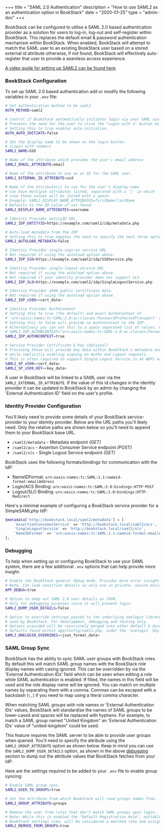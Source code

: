+++
title = "SAML 2.0 Authentication"
description = "How to use SAML2 as an authentication option in BookStack"
date = "2020-01-25"
type = "admin-doc"
+++

BookStack can be configured to utilise a SAML 2.0 based authentication provider as a solution for users to log-in, log-out and self-register within BookStack. This replaces the default email & password authentication mechanism within BookStack. When enabled, BookStack will attempt to match the SAML user to an existing BookStack user based on a stored external id attribute otherwise, if not found, BookStack will effectively auto-register that user to provide a seamless access experience.

[A video guide for setting up SAML2 can be found here](https://www.youtube.com/watch?v=szweYsAow88).

### BookStack Configuration

To set up SAML 2.0 based authentication add or modify the following variables in your `.env` file:

```bash
# Set authentication method to be saml2
AUTH_METHOD=saml2

# Control if BookStack automatically initiates login via your SAML system if it's the only authentication method.
# Prevents the need for the user to click the "Login with x" button on the login page.
# Setting this to true enables auto-initiation.
AUTH_AUTO_INITIATE=false

# Set the display name to be shown on the login button.
# (Login with <name>)
SAML2_NAME=SSO

# Name of the attribute which provides the user's email address
SAML2_EMAIL_ATTRIBUTE=email

# Name of the attribute to use as an ID for the SAML user.
SAML2_EXTERNAL_ID_ATTRIBUTE=uid

# Name of the attribute(s) to use for the user's display name
# Can have multiple attributes listed, separated with a '|' in which 
# case those values will be joined with a space.
# Example: SAML2_DISPLAY_NAME_ATTRIBUTES=firstName|lastName
# Defaults to the ID value if not found.
SAML2_DISPLAY_NAME_ATTRIBUTES=username

# Identity Provider entityID URL
SAML2_IDP_ENTITYID=https://example.com/saml2/idp/metadata.php

# Auto-load metadata from the IDP
# Setting this to true negates the need to specify the next three options
SAML2_AUTOLOAD_METADATA=false

# Identity Provider single-sign-on service URL
# Not required if using the autoload option above.
SAML2_IDP_SSO=https://example.com/saml2/idp/SSOService.php

# Identity Provider single-logout-service URL
# Not required if using the autoload option above.
# Not required if your identity provider does not support SLS.
SAML2_IDP_SLO=https://example.com/saml2/idp/SingleLogoutService.php

# Identity Provider x509 public certificate data.
# Not required if using the autoload option above.
SAML2_IDP_x509=<cert_data>

# Identity Provider AuthnContext
# Setting this to true (The default) and exact AuthnContext of 
# 'urn:oasis:names:tc:SAML:2.0:ac:classes:PasswordProtectedTransport' will be used.
# Setting this to false will provide no AuthnContext to the IDP.
# Alternatively you can set this to a space separated list of values. For example:
# SAML2_IDP_AUTHNCONTEXT="urn:oasis:names:tc:SAML:2.0:ac:classes:Password urn:federation:authentication:windows"
SAML2_IDP_AUTHNCONTEXT=true

# Service Provider Certificate & Key (Optional)
# Providing these will provide key data within BookStack's metadata endpoint
# while implicitly enabling signing on Authn and Logout requests.
# This is often required to support Single Logout Service in an ADFS environment.
SAML2_SP_x509=<cert_data>
SAML2_SP_x509_KEY=<key_data>
```

A user in BookStack will be linked to a SAML user via the `SAML2_EXTERNAL_ID_ATTRIBUTE`. If the value of this id changes in the identity provider it can be updated in BookStack by an admin by changing the 'External Authentication ID' field on the user's profile.

### Identity Provider Configuration

You'll likely need to provide some details of your BookStack service-provider to your identity provider. Below are the URL paths you'll likely need. Only the relative paths are shown below so you'll need to append them to your BookStack base URL.

* `/saml2/metadata` - Metadata endpoint *(GET)*
* `/saml2/acs` - Assertion Consumer Service endpoint *(POST)*
* `/saml2/sls` - Single Logout Service endpoint *(GET)*

BookStack uses the following formats/bindings for communication with the IdP:

* NameIDFormat: `urn:oasis:names:tc:SAML:1.1:nameid-format:emailAddress`
* Login/ACS Binding: `urn:oasis:names:tc:SAML:2.0:bindings:HTTP-POST`
* Logout/SLO Binding: `urn:oasis:names:tc:SAML:2.0:bindings:HTTP-Redirect`

Here's a minimal example of configuring a BookStack service provider for a SimpleSAMLphp IdP:

```php
$metadata['http://bookstack.local/saml2/metadata'] = [
    'AssertionConsumerService' => 'http://bookstack.local/saml2/acs',
    'SingleLogoutService' => 'http://bookstack.local/saml2/sls',
    'NameIDFormat' => 'urn:oasis:names:tc:SAML:1.1:nameid-format:emailAddress',
];
```

### Debugging

To help when setting up or configuring BookStack to use your SAML system, there are a few additional `.env` options that can help provide more insight:

```bash
# Enable the BookStack general debug mode, Provides more error insight.
# Note, Can leak sensitive details so only use in private, secure environments.
APP_DEBUG=true

# Option to dump out SAML 2.0 user details as JSON.
# Only for debugging purposes since it will prevent login.
SAML2_DUMP_USER_DETAILS=false

# Option to override settings passed to the underlying onelogin library
# used by BookStack. For development, debugging and testing only.
# Options provided will be recursively merged into other default & dynamic options.
# Defaults found within app/Config/saml2.php, under the 'onelogin' key.
SAML2_ONELOGIN_OVERRIDES=<json_format_data>
```

### SAML Group Sync

BookStack has the ability to sync SAML user groups with BookStack roles. By default this will match SAML group names with the BookStack role display names with casing ignored.
This can be overridden by via the 'External Authentication IDs' field which can be seen when editing a role while SAML authentication is enabled. If filled, the names in this field will be used and the role display name will be ignored. You can match on multiple names by separating them with a comma. Commas can be escaped with a backslash (`\,`) if you need to map using a literal comma character.

When matching SAML groups with role names or 'External Authentication IDs' values, BookStack will standardise the names of SAML groups to be lower-cased and spaces will be replaced with hyphens. For example, to match a SAML group named "United Kingdom" an 'External Authentication IDs' value of "united-kingdom" could be used.

This feature requires the SAML server to be able to provide user groups when queried. You'll need to specify the attribute using the `SAML2_GROUP_ATTRIBUTE` option as shown below. Keep in mind you can use the `SAML2_DUMP_USER_DETAILS` option, as shown in the above [debugging](#debugging) section to dump out the attribute values that BookStack fetches from your IdP.

Here are the settings required to be added to your `.env` file to enable group syncing:

```bash
# Enable SAML group sync.
SAML2_USER_TO_GROUPS=true

# Set the attribute from which BookStack will read groups names from.
SAML2_GROUP_ATTRIBUTE=groups

# Remove the user from roles that don't match SAML groups upon login.
# Note: While this is enabled the "Default Registration Role", editable within the 
# BookStack settings view, will be considered a matched role and assigned to the user.
SAML2_REMOVE_FROM_GROUPS=true
```
